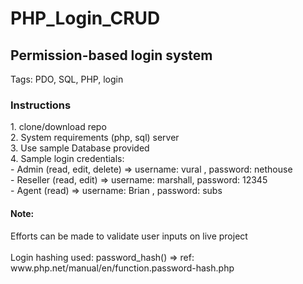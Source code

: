 # PHP_Login_CRUD

<h2>Permission-based login system</h4>

Tags: PDO, SQL, PHP, login


<h3>Instructions</h3>
1. clone/download repo </br>
2. System requirements (php, sql) server </br>
3. Use sample Database provided</br>
4. Sample login credentials: </br>
   - Admin     (read, edit, delete)  =>  username: vural , password: nethouse </br>
   - Reseller  (read, edit)          => username: marshall, password: 12345 </br>
   - Agent     (read)                => username: Brian , password: subs</br>
 
 
<h4>Note:</h4>
Efforts can be made to validate user inputs on live project <br><br>
Login hashing used: password_hash() => ref:  www.php.net/manual/en/function.password-hash.php
